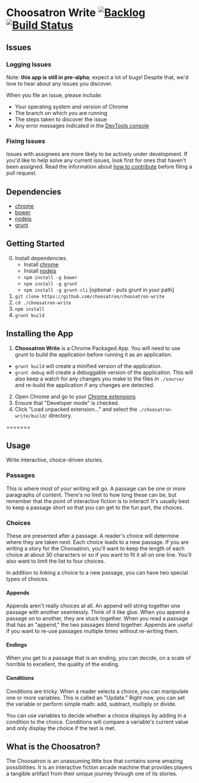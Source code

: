 # Choosatron Write [![Backlog](https://badge.waffle.io/choosatron/choosatron-write.png?label=backlog&title=backlog)](https://waffle.io/choosatron/choosatron-write) [![Build Status](https://travis-ci.org/choosatron/choosatron-write.svg)](https://travis-ci.org/choosatron/choosatron-write)

## Issues ##
### Logging Issues ###
Note: **this app is still in pre-alpha**; expect a lot of bugs! Despite that, we'd love to hear about any issues you discover.

When you file an issue, please include:
 - Your operating system and version of Chrome
 - The branch on which you are running
 - The steps taken to discover the issue
 - Any error messages indicated in the [DevTools console](https://developer.chrome.com/devtools)

### Fixing Issues ###
Issues with assignees are more likely to be actively under development. If you'd like to help solve any current issues, look first for ones that haven't been assigned. Read the information about [how to contribute](https://github.com/choosatron/open-source) before filing a pull request.

## Dependencies ##
 - [chrome](http://www.google.com/chrome/)
 - [bower](http://bower.io/)
 - [nodejs](http://nodejs.org/)
 - [grunt](http://gruntjs.com/)

## Getting Started ##

0. Install dependencies.
   - Install [chrome](http://www.google.com/chrome/)
   - Install [nodejs](http://nodejs.org/download/)
   - `npm install -g bower`
   - `npm install -g grunt`
   - `npm install -g grunt-cli` [optional - puts grunt in your path]
1. `git clone https://github.com/choosatron/choosatron-write`
2. `cd ./choosatron-write`
3. `npm install`
4. `grunt build`

## Installing the App ##

1. **Choosatron Write** is a Chrome Packaged App. You will need to use grunt to build the application before running it as an application.
 - `grunt build` will create a minified version of the application.
 - `grunt debug` will create a debuggable version of the application. This will also keep a watch for any changes you make to the files in `./source/` and re-build the application if any changes are detected.
2. Open Chrome and go to your [Chrome extensions](chrome://extensions)
3. Ensure that "Developer mode" is checked.
4. Click "Load unpacked extension..." and select the `./choosatron-write/build/` directory.

=======

## Usage ##

Write interactive, choice-driven stories.

### Passages ###

This is where most of your writing will go. A passage can be one or more paragraphs of content. There's no limit to how long these can be, but remember that the point of interactive fiction is to interact! It's usually best to keep a passage short so that you can get to the fun part, the choices.

### Choices ###

These are presented after a passage. A reader's choice will determine where they are taken next. Each choice leads to a new passage. If you are writing a story for the Choosatron, you'll want to keep the length of each choice at about 30 characters or so if you want to fit it all on one line. You'll also want to limit the list to four choices.

In addition to linking a choice to a new passage, you can have two special types of choices.

#### Appends ####

Appends aren't really choices at all. An append will string together one passage with another seamlessly. Think of it like glue. When you append a passage on to another, they are stuck together. When you read a passage that has an "append," the two passages blend together. Appends are useful if you want to re-use passages multiple times without re-writing them.

#### Endings ####

When you get to a passage that is an ending, you can decide, on a scale of horrible to excellent, the quality of the ending.

#### Conditions ####

Conditions are tricky. When a reader selects a choice, you can manipulate one or more variables. This is called an "Update." Right now, you can set the variable or perform simple math: add, subtract, multiply or divide.

You can use variables to decide whether a choice displays by adding in a condition to the choice. Conditions will compare a variable's current value and only display the choice if the test is met.

## What is the Choosatron? ##

The Choosatron is an unassuming little box that contains some amazing possibilities. It is an interactive fiction arcade machine that provides players a tangible artifact from their unique journey through one of its stories.
